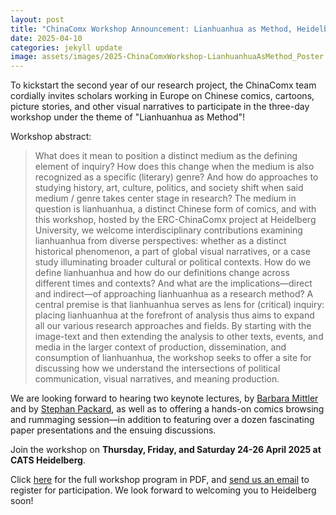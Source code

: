 ```yaml
---
layout: post
title: "ChinaComx Workshop Announcement: Lianhuanhua as Method, Heidelberg 24-26 April 2025"
date: 2025-04-10
categories: jekyll update
image: assets/images/2025-ChinaComxWorkshop-LianhuanhuaAsMethod_Poster.png
---
```


To kickstart the second year of our research project, the ChinaComx team cordially invites scholars working in Europe on Chinese comics, cartoons, picture stories, and other visual narratives to participate in the three-day workshop under the theme of "Lianhuanhua as Method"! 

Workshop abstract:
> What does it mean to position a distinct medium as the defining element of inquiry? How does this change when the medium is also recognized as a specific (literary) genre? And how do approaches to studying history, art, culture, politics, and society shift when said medium / genre takes center stage in research? The medium in question is lianhuanhua, a distinct Chinese form of comics, and with this workshop, hosted by the ERC-ChinaComx project at Heidelberg University, we welcome interdisciplinary contributions examining lianhuanhua from diverse perspectives: whether as a distinct historical phenomenon, a part of global visual narratives, or a case study illuminating broader cultural or political contexts. How do we define lianhuanhua and how do our definitions change across different times and contexts? And what are the implications—direct and indirect—of approaching lianhuanhua as a research method? A central premise is that lianhuanhua serves as lens for (critical) inquiry: placing lianhuanhua at the forefront of analysis thus aims to expand all our various research approaches and fields. By starting with the image-text and then extending the analysis to other texts, events, and media in the larger context of production, dissemination, and consumption of lianhuanhua, the workshop seeks to offer a site for discussing how we understand the intersections of political communication, visual narratives, and meaning production.

We are looking forward to hearing two keynote lectures, by [Barbara Mittler](https://www.zo.uni-heidelberg.de/sinologie/institute/staff/mittler/) and by [Stephan Packard](https://mekuwi.phil-fak.uni-koeln.de/personen/professor-innen/prof-dr-stephan-packard), as well as to offering a hands-on comics browsing and rummaging session—in addition to featuring over a dozen fascinating paper presentations and the ensuing discussions.

Join the workshop on **Thursday, Friday, and Saturday 24-26 April 2025 at CATS Heidelberg**.

Click <a href="/assets/images/2025-ChinaComxWorkshop-LianhuanhuaAsMethod_ProgramPublic.pdf" download>here</a> for the full workshop program in PDF, and [send us an email](mailto:chinacomx.erc@gmail.com) to register for participation. We look forward to welcoming you to Heidelberg soon!
